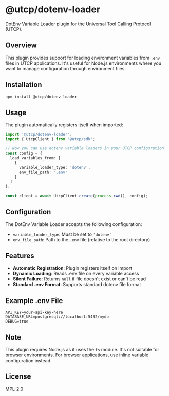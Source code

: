 # @utcp/dotenv-loader

DotEnv Variable Loader plugin for the Universal Tool Calling Protocol (UTCP).

## Overview

This plugin provides support for loading environment variables from `.env` files in UTCP applications. It's useful for Node.js environments where you want to manage configuration through environment files.

## Installation

```bash
npm install @utcp/dotenv-loader
```

## Usage

The plugin automatically registers itself when imported:

```typescript
import '@utcp/dotenv-loader';
import { UtcpClient } from '@utcp/sdk';

// Now you can use dotenv variable loaders in your UTCP configuration
const config = {
  load_variables_from: [
    {
      variable_loader_type: 'dotenv',
      env_file_path: '.env'
    }
  ]
};

const client = await UtcpClient.create(process.cwd(), config);
```

## Configuration

The DotEnv Variable Loader accepts the following configuration:

- `variable_loader_type`: Must be set to `'dotenv'`
- `env_file_path`: Path to the `.env` file (relative to the root directory)

## Features

- **Automatic Registration**: Plugin registers itself on import
- **Dynamic Loading**: Reads .env file on every variable access
- **Silent Failure**: Returns `null` if file doesn't exist or can't be read
- **Standard .env Format**: Supports standard dotenv file format

## Example .env File

```env
API_KEY=your-api-key-here
DATABASE_URL=postgresql://localhost:5432/mydb
DEBUG=true
```

## Note

This plugin requires Node.js as it uses the `fs` module. It's not suitable for browser environments. For browser applications, use inline variable configuration instead.

## License

MPL-2.0
